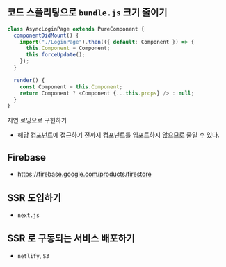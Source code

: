 ## 코드 스플리팅으로 `bundle.js` 크기 줄이기

```javascript
class AsyncLoginPage extends PureComponent {
  componentDidMount() {
    import("./LoginPage").then(({ default: Component }) => {
      this.Component = Component;
      this.forceUpdate();
    });
  }

  render() {
    const Component = this.Component;
    return Component ? <Component {...this.props} /> : null;
  }
}
```

지연 로딩으로 구현하기

- 해당 컴포넌트에 접근하기 전까지 컴포넌트를 임포트하지 않으므로 줄일 수 있다.

## Firebase

- https://firebase.google.com/products/firestore

## SSR 도입하기

- `next.js`

## SSR 로 구동되는 서비스 배포하기

- `netlify`, `S3`
